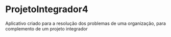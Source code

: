 # ProjetoIntegrador4
Aplicativo criado para a resolução dos problemas de uma organização, para complemento de um projeto integrador
